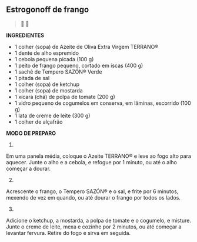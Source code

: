 ## Estrogonoff de frango ##
> :chicken: :poultry_leg:



**INGREDIENTES**

* 1 colher (sopa) de Azeite de Oliva Extra Virgem TERRANO®
* 1 dente de alho espremido
* 1 cebola pequena picada (100 g)
* 1 peito de frango pequeno, cortado em iscas (400 g)
* 1 sachê de Tempero SAZÓN® Verde
* 1 pitada de sal
* 1 colher (sopa) de ketchup
* 1 colher (sopa) de mostarda
* 1 xícara (chá) de polpa de tomate (200 g)
* 1 vidro pequeno de cogumelos em conserva, em lâminas, escorrido (100 g)
* 1 lata de creme de leite (300 g)
* 1 colher de alçafrão


**MODO DE PREPARO**

1.
Em uma panela média, coloque o Azeite TERRANO® e leve ao fogo alto para aquecer. Junte o alho e a cebola, e refogue por 1 minuto, ou até o alho começar a dourar.

2.
Acrescente o frango, o Tempero SAZÓN® e o sal, e frite por 6 minutos, mexendo de vez em quando, ou até dourar o frango por todos os lados.

3.
Adicione o ketchup, a mostarda, a polpa de tomate e o cogumelo, e misture. Junte o creme de leite, mexa e cozinhe por 2 minutos, ou até começar a levantar fervura.
Retire do fogo e sirva em seguida.
